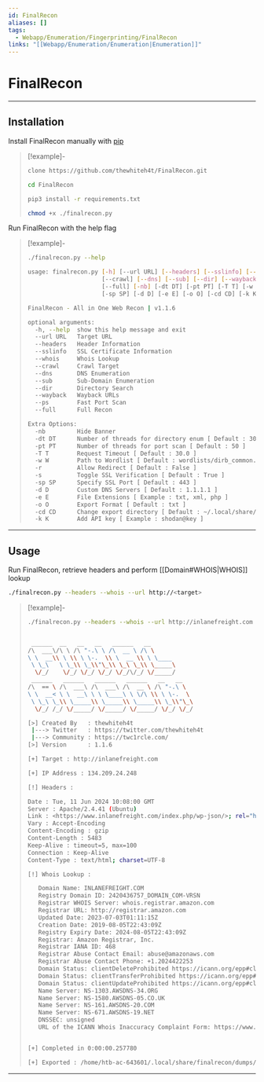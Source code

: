 ```yaml
---
id: FinalRecon
aliases: []
tags:
  - Webapp/Enumeration/Fingerprinting/FinalRecon
links: "[[Webapp/Enumeration/Enumeration|Enumeration]]"
---
```


# FinalRecon

___

<!-- Installation {{{-->
## Installation

Install FinalRecon manually with [pip](https://pypi.org/project/pip/)

<!-- Example {{{-->
> [!example]-
>
> ```sh
> clone https://github.com/thewhiteh4t/FinalRecon.git
> ```
> ```sh
> cd FinalRecon
> ```
> ```sh
> pip3 install -r requirements.txt
> ```
> ```sh
> chmod +x ./finalrecon.py
> ```
<!-- }}} -->

Run FinalRecon with the help flag

<!-- Example {{{-->
> [!example]-
>
> ```sh
> ./finalrecon.py --help
> ```
> ```sh
> usage: finalrecon.py [-h] [--url URL] [--headers] [--sslinfo] [--whois]
>                      [--crawl] [--dns] [--sub] [--dir] [--wayback] [--ps]
>                      [--full] [-nb] [-dt DT] [-pt PT] [-T T] [-w W] [-r] [-s]
>                      [-sp SP] [-d D] [-e E] [-o O] [-cd CD] [-k K]
>
> FinalRecon - All in One Web Recon | v1.1.6
>
> optional arguments:
>   -h, --help  show this help message and exit
>   --url URL   Target URL
>   --headers   Header Information
>   --sslinfo   SSL Certificate Information
>   --whois     Whois Lookup
>   --crawl     Crawl Target
>   --dns       DNS Enumeration
>   --sub       Sub-Domain Enumeration
>   --dir       Directory Search
>   --wayback   Wayback URLs
>   --ps        Fast Port Scan
>   --full      Full Recon
>
> Extra Options:
>   -nb         Hide Banner
>   -dt DT      Number of threads for directory enum [ Default : 30 ]
>   -pt PT      Number of threads for port scan [ Default : 50 ]
>   -T T        Request Timeout [ Default : 30.0 ]
>   -w W        Path to Wordlist [ Default : wordlists/dirb_common.txt ]
>   -r          Allow Redirect [ Default : False ]
>   -s          Toggle SSL Verification [ Default : True ]
>   -sp SP      Specify SSL Port [ Default : 443 ]
>   -d D        Custom DNS Servers [ Default : 1.1.1.1 ]
>   -e E        File Extensions [ Example : txt, xml, php ]
>   -o O        Export Format [ Default : txt ]
>   -cd CD      Change export directory [ Default : ~/.local/share/finalrecon ]
>   -k K        Add API key [ Example : shodan@key ]
> ```
<!-- }}} -->

___
<!-- }}} -->

<!-- Usage {{{-->
## Usage

Run FinalRecon, retrieve headers and perform [[Domain#WHOIS|WHOIS]] lookup

```sh
./finalrecon.py --headers --whois --url http://<target>
```

<!-- Example {{{-->
> [!example]-
>
> ```sh
> ./finalrecon.py --headers --whois --url http://inlanefreight.com
> ```
> ```sh
>
>  ______  __   __   __   ______   __
> /\  ___\/\ \ /\ "-.\ \ /\  __ \ /\ \
> \ \  __\\ \ \\ \ \-.  \\ \  __ \\ \ \____
>  \ \_\   \ \_\\ \_\\"\_\\ \_\ \_\\ \_____\
>   \/_/    \/_/ \/_/ \/_/ \/_/\/_/ \/_____/
>  ______   ______   ______   ______   __   __
> /\  == \ /\  ___\ /\  ___\ /\  __ \ /\ "-.\ \
> \ \  __< \ \  __\ \ \ \____\ \ \/\ \\ \ \-.  \
>  \ \_\ \_\\ \_____\\ \_____\\ \_____\\ \_\\"\_\
>   \/_/ /_/ \/_____/ \/_____/ \/_____/ \/_/ \/_/
>
> [>] Created By   : thewhiteh4t
>  |---> Twitter   : https://twitter.com/thewhiteh4t
>  |---> Community : https://twc1rcle.com/
> [>] Version      : 1.1.6
>
> [+] Target : http://inlanefreight.com
>
> [+] IP Address : 134.209.24.248
>
> [!] Headers :
>
> Date : Tue, 11 Jun 2024 10:08:00 GMT
> Server : Apache/2.4.41 (Ubuntu)
> Link : <https://www.inlanefreight.com/index.php/wp-json/>; rel="https://api.w.org/", <https://www.inlanefreight.com/index.php/wp-json/wp/v2/pages/7>; rel="alternate"; type="application/json", <https://www.inlanefreight.com/>; rel=shortlink
> Vary : Accept-Encoding
> Content-Encoding : gzip
> Content-Length : 5483
> Keep-Alive : timeout=5, max=100
> Connection : Keep-Alive
> Content-Type : text/html; charset=UTF-8
>
> [!] Whois Lookup :
>
>    Domain Name: INLANEFREIGHT.COM
>    Registry Domain ID: 2420436757_DOMAIN_COM-VRSN
>    Registrar WHOIS Server: whois.registrar.amazon.com
>    Registrar URL: http://registrar.amazon.com
>    Updated Date: 2023-07-03T01:11:15Z
>    Creation Date: 2019-08-05T22:43:09Z
>    Registry Expiry Date: 2024-08-05T22:43:09Z
>    Registrar: Amazon Registrar, Inc.
>    Registrar IANA ID: 468
>    Registrar Abuse Contact Email: abuse@amazonaws.com
>    Registrar Abuse Contact Phone: +1.2024422253
>    Domain Status: clientDeleteProhibited https://icann.org/epp#clientDeleteProhibited
>    Domain Status: clientTransferProhibited https://icann.org/epp#clientTransferProhibited
>    Domain Status: clientUpdateProhibited https://icann.org/epp#clientUpdateProhibited
>    Name Server: NS-1303.AWSDNS-34.ORG
>    Name Server: NS-1580.AWSDNS-05.CO.UK
>    Name Server: NS-161.AWSDNS-20.COM
>    Name Server: NS-671.AWSDNS-19.NET
>    DNSSEC: unsigned
>    URL of the ICANN Whois Inaccuracy Complaint Form: https://www.icann.org/wicf/
>
>
> [+] Completed in 0:00:00.257780
>
> [+] Exported : /home/htb-ac-643601/.local/share/finalrecon/dumps/fr_inlanefreight.com_11-06-2024_11:07:59
> ```
<!-- }}} -->

___
<!-- }}} -->
